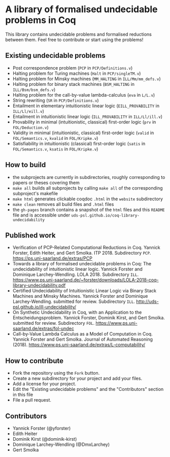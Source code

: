 # A library of formalised undecidable problems in Coq

This library contains undecidable problems and formalised reductions between them.
Feel free to contribute or start using the problems!

## Existing undecidable problems

- Post correspondence problem (`PCP` in `PCP/Definitions.v`)
- Halting problem for Turing machines (`Halt` in `PCP/singleTM.v`)
- Halting problem for Minsky machines (`MM_HALTING` in `ILL/Mm/mm_defs.v`)
- Halting problem for binary stack machines (`BSM_HALTING` in `ILL/Bsm/bsm_defs.v`)
- Halting problem for the call-by-value lambda-calculus (`eva` in `L/L.v`)
- String rewriting (`SR` in `PCP/Definitions.v`)
- Entailment in elementary intuitionistic linear logic (`EILL_PROVABILITY` in `ILL/Ll/eill.v`)
- Entailment in intuitionistic linear logic (`ILL_PROVABILITY` in `ILL/Ll/ill.v`)
- Provability in minimal (intuitionistic, classical) first-order logic (`prv` in `FOL/Deduction.v`)
- Validity in minimal (intuitionistic, classical) first-order logic (`valid` in `FOL/Semantics.v`, `kvalid` in `FOL/Kripke.v`)
- Satisfiability in intuitionistic (classical) first-order logic (`satis` in `FOL/Semantics.v`, `ksatis` in `FOL/Kripke.v`)

## How to build

- the subprojects are currently in subdirectories, roughly corresponding to papers or theses covering them
- `make all` builds all subprojects by calling `make all` of the corresponding subproject's makefile
- `make html` generates clickable coqdoc `.html` in the `website` subdirectory
- `make clean` removes all build files and `.html` files
- the `gh-pages` branch contains a snapshot of the `html` files and this `README` file and is accessible under `uds-psl.github.io/coq-library-undecidability`

## Published work

- Verification of PCP-Related Computational Reductions in Coq. Yannick Forster, Edith Heiter, and Gert Smolka. ITP 2018. Subdirectory `PCP`. https://ps.uni-saarland.de/extras/PCP 
- Towards a library of formalised undecidable problems in Coq: The undecidability of intuitionistic linear logic. Yannick Forster and Dominique Larchey-Wendling. LOLA 2018. Subdirectory `ILL`. https://www.ps.uni-saarland.de/~forster/downloads/LOLA-2018-coq-library-undecidability.pdf 
-  Certified Undecidability of Intuitionistic Linear Logic via Binary Stack Machines and Minsky Machines. Yannick Forster and Dominique Larchey-Wendling. submitted for review. Subdirectory `ILL`. http://uds-psl.github.io/ill-undecidability/
-  On Synthetic Undecidability in Coq, with an Application to the Entscheidungsproblem. Yannick Forster, Dominik Kirst, and Gert Smolka. submitted for review. Subdirectory `FOL`. https://www.ps.uni-saarland.de/extras/fol-undec
- Call-by-Value Lambda Calculus as a Model of Computation in Coq. Yannick Forster and Gert Smolka. Journal of Automated Reasoning (2018). https://www.ps.uni-saarland.de/extras/L-computability/

## How to contribute

- Fork the repository using the `Fork` button.
- Create a new subdirectory for your project and add your files.
- Add a license for your project.
- Edit the "Existing undecidable problems" and the "Contributors" section in this file
- File a pull request.

## Contributors

- Yannick Forster (@yforster)
- Edith Heiter
- Dominik Kirst (@dominik-kirst)
- Dominique Larchey-Wendling (@DmxLarchey)
- Gert Smolka
